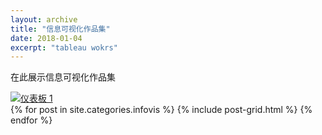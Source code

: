 ```yaml
---
layout: archive
title: "信息可视化作品集"
date: 2018-01-04
excerpt: "tableau wokrs"
---
```


在此展示信息可视化作品集
<div class='tableauPlaceholder' id='viz1515262971979' style='position: relative'><noscript><a href='#'>
<img alt='仪表板 1 ' src='https:&#47;&#47;public.tableau.com&#47;static&#47;images&#47;4S&#47;4S_3&#47;1&#47;1_rss.png' style='border: none' /></a></noscript><object class='tableauViz'  style='display:none;'>
<param name='host_url' value='https%3A%2F%2Fpublic.tableau.com%2F' /> 
<param name='embed_code_version' value='3' /> <param name='site_root' value='' />
<param name='name' value='4S_3&#47;1' />
<param name='tabs' value='no' />
<param name='toolbar' value='yes' />
<param name='static_image' value='https:&#47;&#47;public.tableau.com&#47;static&#47;images&#47;4S&#47;4S_3&#47;1&#47;1.png' /> 
<param name='animate_transition' value='yes' />
<param name='display_static_image' value='yes' />
<param name='display_spinner' value='yes' />
<param name='display_overlay' value='yes' />
<param name='display_count' value='yes' /></object></div>                
<script type='text/javascript'>                    var divElement = document.getElementById('viz1515262971979');                    var vizElement = divElement.getElementsByTagName('object')[0];                    vizElement.style.width='794px';vizElement.style.height='1122px';                    var scriptElement = document.createElement('script');                    scriptElement.src = 'https://public.tableau.com/javascripts/api/viz_v1.js';                    vizElement.parentNode.insertBefore(scriptElement, vizElement);                </script>

<div class="tiles">
{% for post in site.categories.infovis %}
  {% include post-grid.html %}
{% endfor %}
</div><!-- /.tiles 把所有categories 有 infovis 的列出来-->

